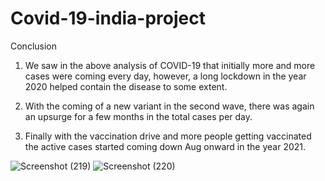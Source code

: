 # Covid-19-india-project
Conclusion
1. We saw in the above analysis of COVID-19  that initially more and more cases were coming every day, however, a long lockdown in the year 2020 helped contain the disease to some extent.

2. With the coming of a new variant in the second wave, there was again an upsurge for a few months in the total cases per day.

3. Finally with the vaccination drive and more people getting vaccinated the active cases started coming down Aug onward in the year 2021.

![Screenshot (219)](https://github.com/Nethenpeter4521/Covid-19-india-project/assets/134770458/de8784b9-6702-4a88-837c-84897cfc4d48)
![Screenshot (220)](https://github.com/Nethenpeter4521/Covid-19-india-project/assets/134770458/949867af-35e1-451a-ab73-99f08b141ff8)

